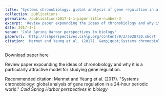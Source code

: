 ```yaml
---
title: "Systems chronobiology: global analysis of gene regulation in a 24-hour periodic world"
collection: publications
permalink: /publication/2017-1-1-paper-title-number-3
excerpt: 'Review paper expounding the ideas of chronobiology and why it is a particularly attractive model for studying gene regulation.'
date: 2017-1-1
venue: 'Cold Spring Harbor perspectives in biology'
paperurl: 'http://cshperspectives.cshlp.org/content/9/3/a028720.short'
citation: 'Mermet and Yeung et al. (2017). &amp;quot;Systems chronobiology: global analysis of gene regulation in a 24-hour periodic world.&amp;quot; <i>Cold Spring Harbor perspectives in biology</i>'
---
```


<a href='http://cshperspectives.cshlp.org/content/9/3/a028720.short'>Download paper here</a>

Review paper expounding the ideas of chronobiology and why it is a particularly attractive model for studying gene regulation.

Recommended citation: Mermet and Yeung et al. (2017). &quot;Systems chronobiology: global analysis of gene regulation in a 24-hour periodic world.&quot; <i>Cold Spring Harbor perspectives in biology</i>